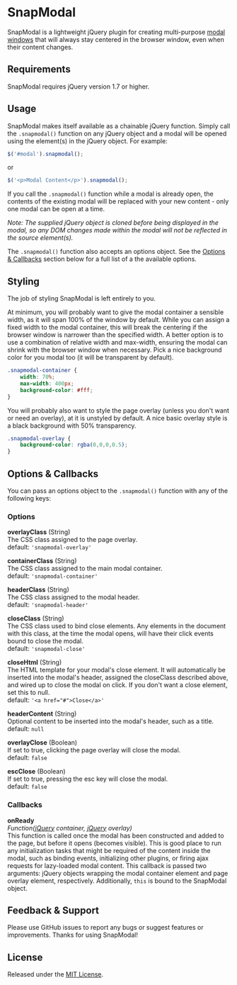 # SnapModal

SnapModal is a lightweight jQuery plugin for creating multi-purpose [modal windows](http://en.wikipedia.org/wiki/Modal_window) that will always stay centered in the browser window, even when their content changes.

## Requirements

SnapModal requires jQuery version 1.7 or higher.

## Usage

SnapModal makes itself available as a chainable jQuery function. Simply call the `.snapmodal()` function on any jQuery object and a modal will be opened using the element(s) in the jQuery object. For example:

```javascript
$('#modal').snapmodal();
```

or

```javascript
$('<p>Modal Content</p>').snapmodal();
```
If you call the `.snapmodal()` function while a modal is already open, the contents of the existing modal will be replaced with your new content - only one modal can be open at a time.

_Note: The supplied jQuery object is cloned before being displayed in the modal, so any DOM changes made within the modal will not be reflected in the source element(s)._

The `.snapmodal()` function also accepts an options object. See the [Options & Callbacks](#options) section below for a full list of a the available options.

## Styling

The job of styling SnapModal is left entirely to you.

At minimum, you will probably want to give the modal container a sensible width, as it will span 100% of the window by default. While you can assign a fixed width to the modal container, this will break the centering if the browser window is narrower than the specified width. A better option is to use a combination of relative width and max-width, ensuring the modal can shrink with the browser window when necessary. Pick a nice background color for you modal too (it will be transparent by default).

```css
.snapmodal-container {
	width: 70%;
	max-width: 400px;
	background-color: #fff;
}
```

You will probably also want to style the page overlay (unless you don't want or need an overlay), at it is unstyled by default. A nice basic overlay style is a black background with 50% transparency.

```css
.snapmodal-overlay {
	background-color: rgba(0,0,0,0.5);
}
```

<a name="options"></a>
## Options & Callbacks

You can pass an options object to the `.snapmodal()` function with any of the following keys:

### Options

**overlayClass** (String)<br />
The CSS class assigned to the page overlay.<br />
default: `'snapmodal-overlay'`

**containerClass** (String)<br />
The CSS class assigned to the main modal container.<br />
default: `'snapmodal-container'`

**headerClass** (String)<br />
The CSS class assigned to the modal header.<br />
default: `'snapmodal-header'`

**closeClass** (String)<br />
The CSS class used to bind close elements. Any elements in the document with this class, at the time the modal opens, will have their click events bound to close the modal.<br />
default: `'snapmodal-close'`

**closeHtml** (String)<br />
The HTML template for your modal's close element. It will automatically be inserted into the modal's header, assigned the closeClass described above, and wired up to close the modal on click. If you don't want a close element, set this to null.<br />
default: `'<a href="#">Close</a>'`

**headerContent** (String)<br />
Optional content to be inserted into the modal's header, such as a title.<br />
default: `null`

**overlayClose** (Boolean)<br />
If set to true, clicking the page overlay will close the modal.<br />
default: `false`

**escClose** (Boolean)<br />
If set to true, pressing the esc key will close the modal.<br />
default: `false`

### Callbacks

**onReady**<br />_Function([jQuery](http://api.jquery.com/jQuery/) container, [jQuery](http://api.jquery.com/jQuery/) overlay)_<br />
This function is called once the modal has been constructed and added to the page, but before it opens (becomes visible). This is good place to run any initialization tasks that might be required of the content inside the modal, such as binding events, initializing other plugins, or firing ajax requests for lazy-loaded modal content. This callback is passed two arguments: jQuery objects wrapping the modal container element and page overlay element, respectively. Additionally, `this` is bound to the SnapModal object.

## Feedback & Support

Please use GitHub issues to report any bugs or suggest features or improvements. Thanks for using SnapModal!

## License

Released under the [MIT License](http://www.opensource.org/licenses/mit-license.php).
